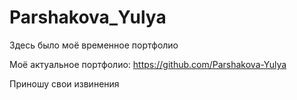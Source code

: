 # Parshakova_Yulya 


Здесь было моё временное портфолио

Моё актуальное портфолио: https://github.com/Parshakova-Yulya

Приношу свои извинения 
